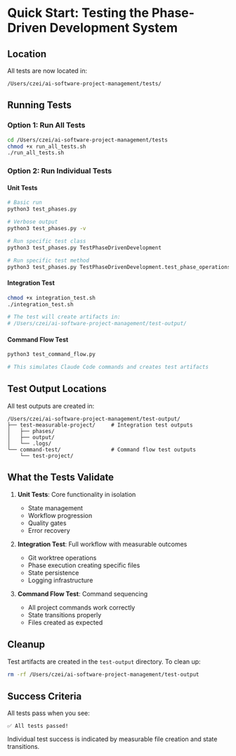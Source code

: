 # Quick Start: Testing the Phase-Driven Development System

## Location
All tests are now located in:
```
/Users/czei/ai-software-project-management/tests/
```

## Running Tests

### Option 1: Run All Tests
```bash
cd /Users/czei/ai-software-project-management/tests
chmod +x run_all_tests.sh
./run_all_tests.sh
```

### Option 2: Run Individual Tests

#### Unit Tests
```bash
# Basic run
python3 test_phases.py

# Verbose output
python3 test_phases.py -v

# Run specific test class
python3 test_phases.py TestPhaseDrivenDevelopment

# Run specific test method
python3 test_phases.py TestPhaseDrivenDevelopment.test_phase_operations
```

#### Integration Test
```bash
chmod +x integration_test.sh
./integration_test.sh

# The test will create artifacts in:
# /Users/czei/ai-software-project-management/test-output/
```

#### Command Flow Test
```bash
python3 test_command_flow.py

# This simulates Claude Code commands and creates test artifacts
```

## Test Output Locations

All test outputs are created in:
```
/Users/czei/ai-software-project-management/test-output/
├── test-measurable-project/     # Integration test outputs
│   ├── phases/
│   ├── output/
│   └── .logs/
└── command-test/                # Command flow test outputs
    └── test-project/
```

## What the Tests Validate

1. **Unit Tests**: Core functionality in isolation
   - State management
   - Workflow progression
   - Quality gates
   - Error recovery

2. **Integration Test**: Full workflow with measurable outcomes
   - Git worktree operations
   - Phase execution creating specific files
   - State persistence
   - Logging infrastructure

3. **Command Flow Test**: Command sequencing
   - All project commands work correctly
   - State transitions properly
   - Files created as expected

## Cleanup

Test artifacts are created in the `test-output` directory. To clean up:
```bash
rm -rf /Users/czei/ai-software-project-management/test-output
```

## Success Criteria

All tests pass when you see:
```
✅ All tests passed!
```

Individual test success is indicated by measurable file creation and state transitions.
